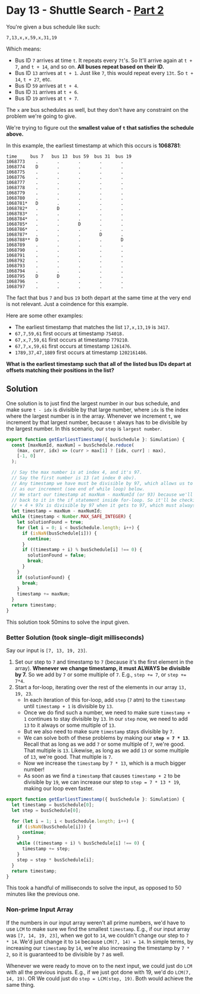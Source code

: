 # Day 13 - Shuttle Search - [Part 2](13b.ts)

You're given a bus schedule like such:

```
7,13,x,x,59,x,31,19
```

Which means:

- Bus ID `7` arrives at time `t`. It repeats every `7t`'s. So It'll arrive again
  at `t + 7`, and `t + 14`, and so on. **All buses repeat based on their ID.**
- Bus ID `13` arrives at `t + 1`. Just like `7`, this would repeat every `13t`. So
  `t + 14`, `t + 27`, etc.
- Bus ID `59` arrives at `t + 4`.
- Bus ID `31` arrives at `t + 6`.
- Bus ID `19` arrives at `t + 7`.

The `x` are bus schedules as well, but they don't have any constraint on the
problem we're going to give.

We're trying to figure out the **smallest value of `t` that satisfies the
schedule above.**

In this example, the earliest timestamp at which this occurs is **1068781**:

```
time     bus 7   bus 13  bus 59  bus 31  bus 19
1068773    .       .       .       .       .
1068774    D       .       .       .       .
1068775    .       .       .       .       .
1068776    .       .       .       .       .
1068777    .       .       .       .       .
1068778    .       .       .       .       .
1068779    .       .       .       .       .
1068780    .       .       .       .       .
1068781*   D       .       .       .       .
1068782*   .       D       .       .       .
1068783*   .       .       .       .       .
1068784*   .       .       .       .       .
1068785*   .       .       D       .       .
1068786*   .       .       .       .       .
1068787*   .       .       .       D       .
1068788**  D       .       .       .       D
1068789    .       .       .       .       .
1068790    .       .       .       .       .
1068791    .       .       .       .       .
1068792    .       .       .       .       .
1068793    .       .       .       .       .
1068794    .       .       .       .       .
1068795    D       D       .       .       .
1068796    .       .       .       .       .
1068797    .       .       .       .       .
```

The fact that bus `7` and bus `19` both depart at the same time at the very end
is not relevant. Just a coindence for this example.

Here are some other examples:

- The earliest timestamp that matches the list `17,x,13,19` is `3417`.
- `67,7,59,61` first occurs at timestamp `754018.`
- `67,x,7,59,61` first occurs at timestamp `779210`.
- `67,7,x,59,61` first occurs at timestamp `1261476`.
- `1789,37,47,1889` first occurs at timestamp `1202161486`.

**What is the earliest timestamp such that all of the listed bus IDs depart at
offsets matching their positions in the list?**

## Solution

One solution is to just find the largest number in our bus schedule, and make sure `t - idx` is divisible by that large number, where `idx` is the index where the largest number is in the array. Whenever we increment `t`, we increment by that largest number, because `t` always has to be divisible by the largest number. In this scenario, our `step` is `largest number`.

```typescript
export function getEarliestTimestamp({ busSchedule }: Simulation) {
  const [maxNumId, maxNum] = busSchedule.reduce(
    (max, curr, idx) => (curr > max[1] ? [idx, curr] : max),
    [-1, 0]
  );

  // Say the max number is at index 4, and it's 97.
  // Say the first number is 13 (at index 0 obv).
  // Any timestamp we have must be divisible by 97, which allows us to use that
  // as our increment (see end of while loop) below.
  // We start our timestamp at maxNum - maxNumId (or 93) because we'll add idx
  // back to it in the if statement inside for-loop. So it'll be checking if 93
  // + 4 + 97x is divisible by 97 when it gets to 97, which must always be true.
  let timestamp = maxNum - maxNumId;
  while (timestamp < Number.MAX_SAFE_INTEGER) {
    let solutionFound = true;
    for (let i = 0; i < busSchedule.length; i++) {
      if (isNaN(busSchedule[i])) {
        continue;
      }
      if ((timestamp + i) % busSchedule[i] !== 0) {
        solutionFound = false;
        break;
      }
    }
    if (solutionFound) {
      break;
    }
    timestamp += maxNum;
  }
  return timestamp;
}
```

This solution took 50mins to solve the input given.

### Better Solution (took single-digit milliseconds)

Say our input is `[7, 13, 19, 23]`.

1. Set our step to `7` and timestamp to `7` (because it's the first element in
   the array). **Whenever we change timestamp, it must ALWAYS be divisible by 7.** So we add by `7` or some multiple of `7`. E.g., `step += 7`, or `step += 7*4`.
2. Start a for-loop, iterating over the rest of the elements in our array `13, 19, 23`.
   - In each iteration of this for-loop, add `step` (`7` atm) to the `timestamp` until `timestamp + 1` is divisible by `13`.
   - Once we do find such a number, we need to make sure `timestamp + 1`
     continues to stay divisible by `13`. In our `step` now, we need to add `13` to it always or some multiple of `13`.
   - But we also need to make sure `timestamp` stays divisible by `7`.
   - We can solve both of these problems by making our **`step = 7 * 13`**. Recall
     that as long as we add `7` or some multiple of `7`, we're good. That
     multiple is `13`. Likewise, as long as we add `13` or some multiple of
     `13`, we're good. That multiple is `7`.
   - Now we increase the `timestamp` by `7 * 13`, which is a much bigger
     number!
   - As soon as we find a `timestamp` that causes `timestamp + 2` to be
     divisible by `19`, we can increase our step to `step = 7 * 13 * 19`,
     making our loop even faster.

```typescript
export function getEarliestTimestamp({ busSchedule }: Simulation) {
  let timestamp = busSchedule[0];
  let step = busSchedule[0];

  for (let i = 1; i < busSchedule.length; i++) {
    if (isNaN(busSchedule[i])) {
      continue;
    }
    while ((timestamp + i) % busSchedule[i] !== 0) {
      timestamp += step;
    }
    step = step * busSchedule[i];
  }
  return timestamp;
}
```

This took a handful of milliseconds to solve the input, as opposed to 50 minutes
like the previous one.

### Non-prime Input Array

If the numbers in our input array weren't all prime numbers, we'd have
to use `LCM` to make sure we find the smallest `timestamp`. E.g., if our input
array was `[7, 14, 19, 23]`, when we got to `14`, we couldn't change our step to
`7 * 14`. We'd just change it to `14` because `LCM(7, 14) = 14`. In simple
terms, by increasing our `timestamp` by `14`, we're also increasing the
timestamp by `7 * 2`, so it is guaranteed to be divisible by `7` as well.

Whenever we were ready to move on to the next input, we could just do `LCM` with
all the previous inputs. E.g., if we just got done with 19, we'd do `LCM(7, 14, 19)`. OR We could just do `step = LCM(step, 19)`. Both would achieve the same
thing.
